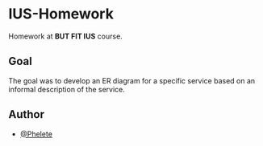 # IUS-Homework
Homework at **BUT FIT IUS** course.

## Goal
The goal was to develop an ER diagram for a specific service based on an informal description of the service.

## Author
- [@Phelete](https://www.github.com/Phelete)

